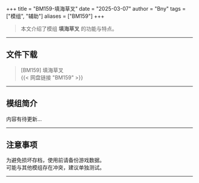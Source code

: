 +++
title = "BM159-填海草叉"
date = "2025-03-07"
author = "Bny"
tags = ["模组", "辅助"]
aliases = ["BM159"]
+++

> 本文介绍了模组 **填海草叉** 的功能与特点。

---

## 文件下载

> [BM159] 填海草叉  
{{< 网盘链接 "BM159" >}}  

---

## 模组简介

>  
内容有待更新...  

---

## 注意事项

>  
为避免损坏存档，使用前请备份游戏数据。  
可能与其他模组存在冲突，建议单独测试。  

---

